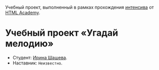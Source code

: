 Учебный проект, выполненный в рамках прохождения [интенсива](https://htmlacademy.ru/intensive/react) от [HTML Academy](https://htmlacademy.ru/).

# Учебный проект «Угадай мелодию»

* Студент: [Ирина Шашева](https://up.htmlacademy.ru/react/1/user/130615).
* Наставник: `Неизвестно`.
